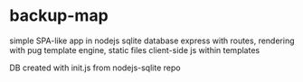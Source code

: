 # backup-map

simple SPA-like app in nodejs
  sqlite database
  express with routes, rendering with pug template engine, static files
  client-side js within templates

DB created with init.js from nodejs-sqlite repo
